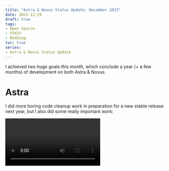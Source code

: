 ```yaml
---
title: "Astra & Novus Status Update: December 2023"
date: 2023-12-29
draft: true
tags:
- Open Source
- FFXIV
- Modding
toc: true
series:
- Astra & Novus Status Update
---
```


I achieved two huge goals this month, which conclude a year (+ a few months) of development on both Astra & Novus.

# Astra

I did more boring code cleanup work in preparation for a new stable release next year, but I also did some really important work:

<video of it working on the steam deck>

This is all contained within the Flatpak! Unlike the previous, janky Flatpak versions you may have used before this doesn't punch a gigantic hole in the sandbox to run host Wine. The overall setup has improved now, in the final release you should be able to this on the Steam Deck:

1. Download Astra from Discover.
2. Launch it once to install the compatibility tool for Steam.
3. Use FFXIV in Game Mode to launch the game.

There's a bit more work to be done, like the patcher needs to be more resistant to network drops (which is easy to do, put your computer to sleep!) The general experience is working now though, which I'm really happy with. It also enables me to use Astra on my Deck 😀

Another change is how Wine is installed and managed. For the longest time I've been putting off automatic Wine mangement (ala Bottles, XIVCore, etc) because I thought it has a huge can of worms. Actually the opposite is true, the support for this was incredibly easy to write and has numerous benefits (like a more secure Flatpak.) It's still possible to use your system Wine of course, but the built-in one is now the default!

## Steamwrap

Astra needs to use Steamworks for some current and future functionality. For example, to set the correct Steam app ID and [eventually to grab the login ticket for Steam account users](https://todo.sr.ht/~redstrate/astra/1). However this is problematic, because you _can't_ easily redistribute the Steamworks SDK![^1] If I were to build the Flatpak on Flathub CI in the future, it would be almost impossible to because I couldn't point it towards a SDK installation...

{{< stoot "mastodon.art" "111610316310852487" >}}

So I asked on Mastodon about a possible solution to my condumdrum, and @NotNite pointed me to [SteamShim](https://github.com/icculus/steamshim):

{{< stoot "coolmathgam.es" "111610324997249357" >}}

This is genius, it's basically pushing all of the parts that connect to the proprietary Steamworks bits to a separate process. That process can also start from another executable that could be compiled separately, which is what I did for [Steamwrap](https://git.sr.ht/~redstrate/steamwrap). It's basic at the moment and doesn't have IPC yet, but can be expanded in the future. A binary is served on the Astra distribution server and downloaded while making the Flatpak.

# Novus

Working glTF import/export is here! After a year of development, Novus can possibly replace TexTools for certain model replacement tasks:

Yes, it even reloads Penumbra when you import models... neat! The rest of the changes the past two months have been related to more model import/export improvements too. By the way if you're wondering, it is _possible_ to import TexTools-exported FBX but there's some weird geometry artifacts and I'm not sure why.

# Physis

As expected, most of the changes to Physis have been miscellaneous and numerous model importing/exporting fixes. I also have improved SHPK reading support that I still need to push, maybe early next year.

# 2024 Goals

{{< stoot "mastodon.art" "111604695264870943" >}}

[^1]: You're not supposed to, because it requires you to explicitly agree to a Steamworks Developer agreement. There's no public downloads for the SDK either, of course. This doesn't stop Valve from intentionally/unintentionally [shipping parts of the SDK in Proton, I guess](https://github.com/ValveSoftware/Proton/tree/proton_8.0/lsteamclient).
